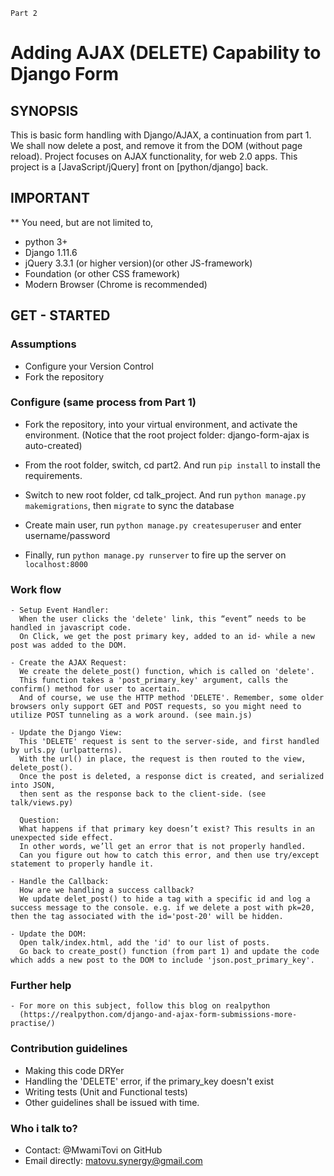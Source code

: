 
`Part 2`

Adding AJAX (DELETE) Capability to Django Form
==============================================

## SYNOPSIS 

This is basic form handling with Django/AJAX, a continuation from part 1.
We shall now delete a post, and remove it from the DOM (without page reload).
Project focuses on AJAX functionality, for web 2.0 apps.
This project is a [JavaScript/jQuery] front on [python/django] back.


## IMPORTANT

** You need, but are not limited to,
   - python 3+
   - Django 1.11.6
   - jQuery 3.3.1 (or higher version)(or other JS-framework)
   - Foundation (or other CSS framework)
   - Modern Browser (Chrome is recommended)


## GET - STARTED

### Assumptions

   - Configure your Version Control
   - Fork the repository

### Configure (same process from Part 1)

   - Fork the repository, into your virtual environment, and activate the environment.
     (Notice that the root project folder: django-form-ajax is auto-created)

   - From the root folder, switch, cd part2.
     And run `pip install` to install the requirements.   

   - Switch to new root folder, cd talk_project.
     And run `python manage.py makemigrations`, then `migrate` to sync the database

   - Create main user, run `python manage.py createsuperuser` and enter username/password

   - Finally, run `python manage.py runserver` to fire up the server on `localhost:8000`

### Work flow

    - Setup Event Handler:
      When the user clicks the 'delete' link, this “event” needs to be handled in javascript code.
      On Click, we get the post primary key, added to an id- while a new post was added to the DOM.

    - Create the AJAX Request:
      We create the delete_post() function, which is called on 'delete'.
      This function takes a 'post_primary_key' argument, calls the confirm() method for user to acertain.
      And of course, we use the HTTP method 'DELETE'. Remember, some older browsers only support GET and POST requests, so you might need to utilize POST tunneling as a work around. (see main.js)

    - Update the Django View:
      This 'DELETE' request is sent to the server-side, and first handled by urls.py (urlpatterns).
      With the url() in place, the request is then routed to the view, delete_post().
      Once the post is deleted, a response dict is created, and serialized into JSON, 
      then sent as the response back to the client-side. (see talk/views.py)

      Question: 
      What happens if that primary key doesn’t exist? This results in an unexpected side effect.
      In other words, we’ll get an error that is not properly handled. 
      Can you figure out how to catch this error, and then use try/except statement to properly handle it.

    - Handle the Callback:
      How are we handling a success callback?
      We update delet_post() to hide a tag with a specific id and log a success message to the console. e.g. if we delete a post with pk=20, then the tag associated with the id='post-20' will be hidden.

    - Update the DOM:
      Open talk/index.html, add the 'id' to our list of posts.
      Go back to create_post() function (from part 1) and update the code which adds a new post to the DOM to include 'json.post_primary_key'.

### Further help

    - For more on this subject, follow this blog on realpython
      (https://realpython.com/django-and-ajax-form-submissions-more-practise/)

### Contribution guidelines
   - Making this code DRYer
   - Handling the 'DELETE' error, if the primary_key doesn't exist
   - Writing tests (Unit and Functional tests)
   - Other guidelines shall be issued with time.

### Who i talk to?
   - Contact: @MwamiTovi on GitHub
   - Email directly: matovu.synergy@gmail.com
